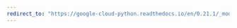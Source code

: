 ```yaml
---
redirect_to: "https://google-cloud-python.readthedocs.io/en/0.21.1/_modules/google/cloud/monitoring/group.html"
---
```

